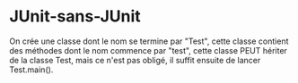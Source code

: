 # JUnit-sans-JUnit
On crée une classe dont le nom se termine par "Test",
cette classe contient des méthodes dont le nom commence par "test",
cette classe PEUT hériter de la classe Test, mais ce n'est pas obligé,
il suffit ensuite de lancer Test.main().
